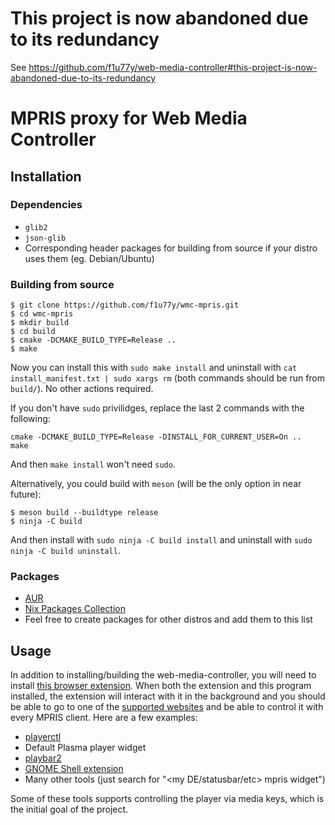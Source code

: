 # This project is now abandoned due to its redundancy

See https://github.com/f1u77y/web-media-controller#this-project-is-now-abandoned-due-to-its-redundancy

# MPRIS proxy for Web Media Controller

## Installation
### Dependencies
- `glib2`
- `json-glib`
- Corresponding header packages for building from source if your distro uses them (eg. Debian/Ubuntu)
### Building from source
```
$ git clone https://github.com/f1u77y/wmc-mpris.git
$ cd wmc-mpris
$ mkdir build
$ cd build
$ cmake -DCMAKE_BUILD_TYPE=Release ..
$ make
```
Now you can install this with `sudo make install` and uninstall with
`cat install_manifest.txt | sudo xargs rm` (both commands should be run from `build/`).
No other actions required.

If you don't have `sudo` privilidges, replace the last 2 commands with the following:

```
cmake -DCMAKE_BUILD_TYPE=Release -DINSTALL_FOR_CURRENT_USER=On ..
make
```

And then `make install` won't need `sudo`.

Alternatively, you could build with `meson` (will be the only option in near future):
```
$ meson build --buildtype release
$ ninja -C build
```

And then install with `sudo ninja -C build install` and uninstall with
`sudo ninja -C build uninstall`.

### Packages
- [AUR](https://aur.archlinux.org/packages/web-media-controller-mpris-git/)
- [Nix Packages Collection](https://github.com/NixOS/nixpkgs/tree/master/pkgs/applications/misc/web-media-controller)
- Feel free to create packages for other distros and add them to this list

## Usage

In addition to installing/building the web-media-controller, you will need to install [this browser extension](https://github.com/f1u77y/web-media-controller/releases). When both the extension and this program installed, the extension will interact with it in the background and you should be able to go to one of the [supported websites](https://github.com/f1u77y/web-media-controller#supported-websites) and be able to control it with every MPRIS client. Here are a few examples:

- [playerctl](https://github.com/acrisci/playerctl)
- Default Plasma player widget
- [playbar2](https://github.com/audoban/PlayBar2)
- [GNOME Shell extension](https://extensions.gnome.org/extension/1379/mpris-indicator-button/)
- Many other tools (just search for "<my DE/statusbar/etc> mpris widget")

Some of these tools supports controlling the player via media keys, which is the initial goal of the project.
